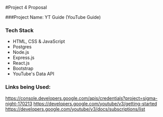 #Project 4 Proposal

###Project Name: YT Guide (YouTube Guide)



### Tech Stack
* HTML, CSS & JavaScript
* Postgres
* Node.js
* Express.js
* React.js
* Bootstrap
* YouTube's Data API

### Links being Used:
https://console.developers.google.com/apis/credentials?project=sigma-night-170213
https://developers.google.com/youtube/v3/getting-started
https://developers.google.com/youtube/v3/docs/subscriptions/list